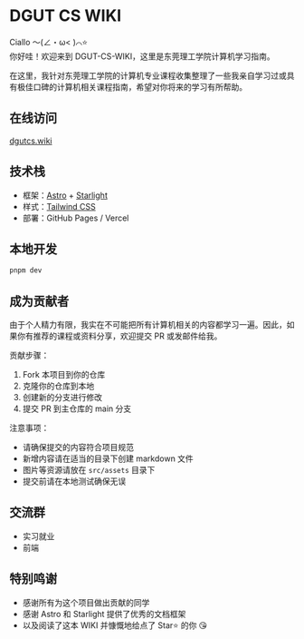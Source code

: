 # DGUT CS WIKI

Ciallo ～(∠・ω< )⌒⭐  
你好哇！欢迎来到 DGUT-CS-WIKI，这里是东莞理工学院计算机学习指南。

在这里，我针对东莞理工学院的计算机专业课程收集整理了一些我亲自学习过或具有极佳口碑的计算机相关课程指南，希望对你将来的学习有所帮助。

## 在线访问

[dgutcs.wiki](https://dgutcs.wiki)

## 技术栈

- 框架：[Astro](https://astro.build/) + [Starlight](https://starlight.astro.build/)
- 样式：[Tailwind CSS](https://tailwindcss.com/)
- 部署：GitHub Pages / Vercel

## 本地开发

```bash
pnpm dev
```

## 成为贡献者

由于个人精力有限，我实在不可能把所有计算机相关的内容都学习一遍。因此，如果你有推荐的课程或资料分享，欢迎提交 PR 或发邮件给我。

贡献步骤：

1. Fork 本项目到你的仓库
2. 克隆你的仓库到本地
3. 创建新的分支进行修改
4. 提交 PR 到主仓库的 main 分支

注意事项：

- 请确保提交的内容符合项目规范
- 新增内容请在适当的目录下创建 markdown 文件
- 图片等资源请放在 `src/assets` 目录下
- 提交前请在本地测试确保无误

## 交流群

- 实习就业
- 前端

## 特别鸣谢

- 感谢所有为这个项目做出贡献的同学
- 感谢 Astro 和 Starlight 提供了优秀的文档框架
- 以及阅读了这本 WIKI 并慷慨地给点了 Star⭐ 的你 😘